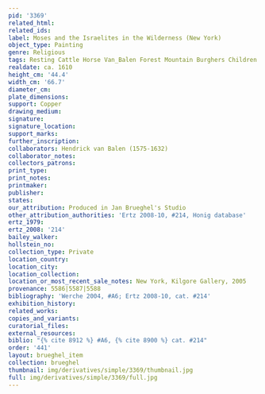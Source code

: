 ```yaml
---
pid: '3369'
related_html: 
related_ids: 
label: Moses and the Israelites in the Wilderness (New York)
object_type: Painting
genre: Religious
tags: Resting Cattle Horse Van_Balen Forest Mountain Burghers Children Putti Old_Testament
realdate: ca. 1610
height_cm: '44.4'
width_cm: '66.7'
diameter_cm: 
plate_dimensions: 
support: Copper
drawing_medium: 
signature: 
signature_location: 
support_marks: 
further_inscription: 
collaborators: Hendrick van Balen (1575-1632)
collaborator_notes: 
collectors_patrons: 
print_type: 
print_notes: 
printmaker: 
publisher: 
states: 
our_attribution: Produced in Jan Brueghel's Studio
other_attribution_authorities: 'Ertz 2008-10, #214, Honig database'
ertz_1979: 
ertz_2008: '214'
bailey_walker: 
hollstein_no: 
collection_type: Private
location_country: 
location_city: 
location_collection: 
location_or_most_recent_sale_notes: New York, Kilgore Gallery, 2005
provenance: 5586|5587|5588
bibliography: 'Werche 2004, #A6; Ertz 2008-10, cat. #214'
exhibition_history: 
related_works: 
copies_and_variants: 
curatorial_files: 
external_resources: 
biblio: "{% cite 8912 %} #A6, {% cite 8900 %} cat. #214"
order: '441'
layout: brueghel_item
collection: brueghel
thumbnail: img/derivatives/simple/3369/thumbnail.jpg
full: img/derivatives/simple/3369/full.jpg
---
```

